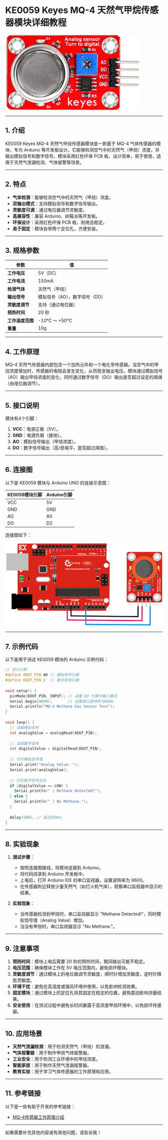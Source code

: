 # **KE0059 Keyes MQ-4 天然气甲烷传感器模块详细教程**

![image-20250312163753435](media/image-20250312163753435.png)

---

## **1. 介绍**

KE0059 Keyes MQ-4 天然气甲烷传感器模块是一款基于 MQ-4 气体传感器的模块，专为 Arduino 等开发板设计。它能够检测空气中的天然气（甲烷）浓度，并输出模拟信号和数字信号。模块采用红色环保 PCB 板，设计简单，易于使用，适用于天然气泄漏检测、气体报警等场景。

---

## **2. 特点**

- **气体检测**：能够检测空气中的天然气（甲烷）浓度。
- **双输出模式**：支持模拟信号和数字信号输出。
- **灵敏度可调**：通过电位器调节灵敏度。
- **高兼容性**：兼容 Arduino、树莓派等开发板。
- **环保设计**：采用红色环保 PCB 板，耐用且稳定。
- **易于固定**：模块自带两个定位孔，方便安装。

---

## **3. 规格参数**

| 参数            | 值                     |
|-----------------|------------------------|
| **工作电压**    | 5V（DC）               |
| **工作电流**    | 150mA                  |
| **检测气体**    | 天然气（甲烷）         |
| **输出信号**    | 模拟信号（AO），数字信号（DO） |
| **灵敏度调节**  | 支持（通过电位器）     |
| **预热时间**    | 20 秒                  |
| **工作温度范围**| -10℃ ～ +50℃          |
| **重量**        | 10g                    |

---

## **4. 工作原理**

MQ-4 天然气传感器内部包含一个加热元件和一个电化学传感器。当空气中的甲烷浓度增加时，传感器的电阻会发生变化，从而改变输出电压。模块通过模拟信号（AO）输出甲烷浓度的变化，同时通过数字信号（DO）输出是否超过设定的阈值（由电位器调节）。

---

## **5. 接口说明**

模块有4个引脚：
1. **VCC**：电源正极（5V）。
2. **GND**：电源负极（接地）。
3. **AO**：模拟信号输出（甲烷浓度）。
4. **DO**：数字信号输出（高/低电平，是否超过阈值）。

---

## **6. 连接图**

以下是 KE0059 模块与 Arduino UNO 的连接示意图：

| KE0059模块引脚 | Arduino引脚 |
| -------------- | ----------- |
| VCC            | 5V          |
| GND            | GND         |
| AO             | A0          |
| DO             | D2          |

连接图如下：

![image-20250312163808854](media/image-20250312163808854.png)

---

## **7. 示例代码**

以下是用于测试 KE0059 模块的 Arduino 示例代码：

```cpp
// 定义引脚
#define AOUT_PIN A0 // 模拟信号引脚
#define DOUT_PIN 2  // 数字信号引脚

void setup() {
  pinMode(DOUT_PIN, INPUT); // 设置 DO 引脚为输入模式
  Serial.begin(9600);       // 设置串口波特率为9600
  Serial.println("MQ-4 Methane Gas Sensor Test");
}

void loop() {
  // 读取模拟信号
  int analogValue = analogRead(AOUT_PIN);

  // 读取数字信号
  int digitalValue = digitalRead(DOUT_PIN);

  // 打印模拟信号值
  Serial.print("Analog Value: ");
  Serial.print(analogValue);

  // 打印数字信号状态
  if (digitalValue == LOW) {
    Serial.println(" | Methane Detected!");
  } else {
    Serial.println(" | No Methane.");
  }

  delay(500); // 延迟500ms
}
```

---

## **8. 实验现象**

1. **测试步骤**：
   - 按照连接图接线，将模块连接到 Arduino。
   - 将代码烧录到 Arduino 开发板中。
   - 上电后，打开 Arduino IDE 的串口监视器，设置波特率为 9600。
   - 在传感器附近释放少量天然气（如打火机气体），观察串口监视器中显示的结果。

2. **实验现象**：
   - 当传感器检测到甲烷时，串口监视器显示 "Methane Detected!"，同时模拟信号值（Analog Value）增加。
   - 当没有甲烷时，串口监视器显示 "No Methane."。

---

## **9. 注意事项**

1. **预热时间**：模块上电后需要 20 秒的预热时间，期间输出可能不稳定。
2. **电压范围**：确保模块工作在 5V 电压范围内，避免损坏模块。
3. **灵敏度调节**：通过模块上的电位器调节灵敏度，顺时针增加灵敏度，逆时针降低灵敏度。
4. **环境干扰**：避免在高湿度或强风环境中使用，以免影响检测效果。
5. **固定模块**：通过模块上的定位孔将其固定在稳定的位置，避免震动影响测量结果。
6. **安全使用**：在测试过程中避免长时间暴露于高浓度甲烷环境中，以免损坏传感器。

---

## **10. 应用场景**

- **天然气泄漏检测**：用于检测天然气（甲烷）的泄漏。
- **气体报警器**：用于制作甲烷气体报警器。
- **工业安全**：用于检测工业环境中的甲烷浓度。
- **智能家居**：用于制作天然气泄漏报警器。
- **教育实验**：用于学习气体传感器的工作原理和应用。

---

## **11. 参考链接**

以下是一些有助于开发的参考链接：
- [MQ-4传感器工作原理介绍](https://www.pololu.com/file/0J311/MQ4.pdf)

---

如果需要补充其他内容或有其他问题，请告诉我！
